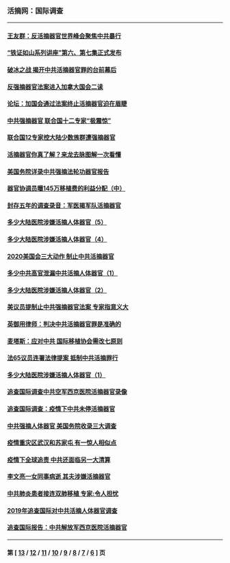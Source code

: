 ### 活摘网：国际调查
---
#### [王友群：反活摘器官世界峰会聚焦中共暴行](../../pages/nf5947/n13250738.md?12280430) 
#### [“铁证如山系列讲座”第六、第七集正式发布](../../pages/nf5947/n13106287.md?12280430) 
#### [破冰之战 揭开中共活摘器官罪的台前幕后](../../pages/nf5947/n13082457.md?12280430) 
#### [反强摘器官法案进入加拿大国会二读](../../pages/nf5947/n13033450.md?12280430) 
#### [论坛：加国会通过法案终止活摘器官迫在眉睫](../../pages/nf5947/n13029839.md?12280430) 
#### [中共强摘器官 联合国十二专家“极震惊”](../../pages/nf5947/n13024313.md?12280430) 
#### [联合国12专家控大陆少数族群遭强摘器官](../../pages/nf5947/n13023877.md?12280430) 
#### [活摘器官你真了解？来龙去脉图解一次看懂](../../pages/nf5947/n13013820.md?12280430) 
#### [美国务院详录中共强摘法轮功器官报告](../../pages/nf5947/n12944519.md?12280430) 
#### [器官协调员曝145万移植费的利益分配（中）](../../pages/nf5947/n12894547.md?12280430) 
#### [封存五年的调查录音：军医揭军队活摘器官](../../pages/nf5947/n12798692.md?12280430) 
#### [多少大陆医院涉嫌活摘人体器官（5）](../../pages/nf5947/n12768383.md?12280430) 
#### [多少大陆医院涉嫌活摘人体器官（4）](../../pages/nf5947/n12664434.md?12280430) 
#### [2020美国会三大动作 制止中共活摘器官](../../pages/nf5947/n12682004.md?12280430) 
#### [多少中共高官泄漏中共活摘人体器官（1）](../../pages/nf5947/n12671234.md?12280430) 
#### [多少大陆医院涉嫌活摘人体器官（2）](../../pages/nf5947/n12655589.md?12280430) 
#### [美议员提制止中共强摘器官法案 专家指意义大](../../pages/nf5947/n12630561.md?12280430) 
#### [英御用律师：判决中共活摘器官罪是准确的](../../pages/nf5947/n12580740.md?12280430) 
#### [麦塔斯：应对中共 国际移植协会需改七原则](../../pages/nf5947/n12514711.md?12280430) 
#### [法65议员连署法律提案 抵制中共活摘罪行](../../pages/nf5947/n12437047.md?12280430) 
#### [多少大陆医院涉嫌活摘人体器官（1）](../../pages/nf5947/n12414284.md?12280430) 
#### [追查国际调查中共空军西京医院活摘器官录像](../../pages/nf5947/n12348837.md?12280430) 
#### [追查国际调查：疫情下中共未停活摘器官](../../pages/nf5947/n12273415.md?12280430) 
#### [中共强摘人体器官 美国务院收录三大调查](../../pages/nf5947/n12181488.md?12280430) 
#### [疫情重灾区武汉和苏家屯 有一惊人相似点](../../pages/nf5947/n12150824.md?12280430) 
#### [疫情下全球追责 中共还面临另一大清算](../../pages/nf5947/n12070397.md?12280430) 
#### [李文亮一女同事病逝 其夫涉嫌活摘器官](../../pages/nf5947/n11957882.md?12280430) 
#### [中共肺炎患者接连双肺移植 专家:令人担忧](../../pages/nf5947/n11945516.md?12280430) 
#### [2019年追查国际对中共活摘人体器官调查](../../pages/nf5947/n11917733.md?12280430) 
#### [追查国际报告：中共解放军西京医院活摘器官](../../pages/nf5947/n11838359.md?12280430) 

---
#### 第 [ [13](./13.md?12280430) / [12](./12.md?12280430) / [11](./11.md?12280430) / [10](./10.md?12280430) / [9](./9.md?12280430) / [8](./8.md?12280430) / [7](./7.md?12280430) / [6](./6.md?12280430) ] 页
